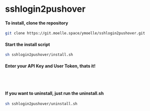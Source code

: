 # sshlogin2pushover
#### To install, clone the repository
```bash
git clone https://git.moelle.space/ymoelle/sshlogin2pushover.git
```
#### Start the install script
```bash
sh sshlogin2pushover/install.sh
```
#### Enter your API Key and User Token, thats it!
<br />
<br />

#### If you want to uninstall, just run the uninstall.sh
```bash
sh sshlogin2pushover/uninstall.sh
```